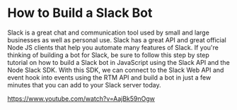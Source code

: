 # How to Build a Slack Bot

Slack is a great chat and communication tool used by small and large businesses as well as personal use.  Slack has a great API and great official Node JS clients that help you automate many features of Slack. If you're thinking of building a bot for Slack, be sure to follow this step by step tutorial on how to build a Slack bot in JavaScript using the Slack API and the Node Slack SDK.  With this SDK, we can connect to the Slack Web API and event hook into events using the RTM API and build a bot in just a few minutes that you can add to your Slack server today.


https://www.youtube.com/watch?v=AajBk59nOgw